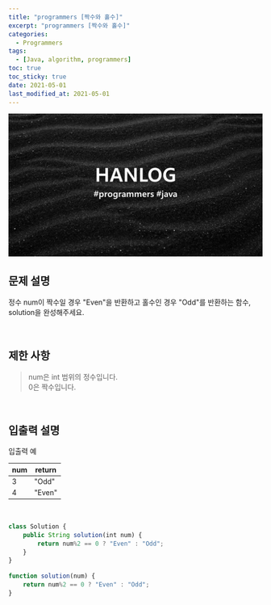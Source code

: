 ```yaml
---
title: "programmers [짝수와 홀수]"
excerpt: "programmers [짝수와 홀수]"
categories:
  - Programmers
tags:
  - [Java, algorithm, programmers]
toc: true
toc_sticky: true
date: 2021-05-01
last_modified_at: 2021-05-01
---
```


![HAN.jpg](/assets/images/programmers.png)

## 문제 설명

정수 num이 짝수일 경우 "Even"을 반환하고 홀수인 경우 "Odd"를 반환하는 함수, solution을 완성해주세요.

<br>

## 제한 사항

> num은 int 범위의 정수입니다.<br>
0은 짝수입니다.

<br>

## 입출력 설명

입출력 예

|num|return|
|------|---|
|3|"Odd"|
|4|"Even"|

<br>

```js
class Solution {
    public String solution(int num) {
        return num%2 == 0 ? "Even" : "Odd";
    }
}
```

```js
function solution(num) {
    return num%2 == 0 ? "Even" : "Odd";
}
```
